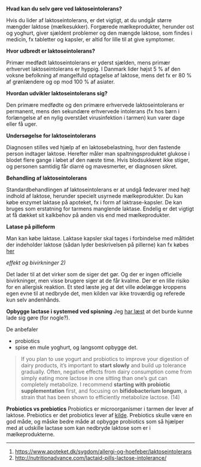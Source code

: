 **Hvad kan du selv gøre ved laktoseintolerans?**

Hvis du lider af laktoseintolerans, er det vigtigt, at du undgår større mængder laktose (mælkesukker).
Forgærede mælkeprodukter, herunder ost og yoghurt, giver sjældent problemer og den mængde laktose, som findes i medicin, fx tabletter og kapsler, er altid for lille til at give symptomer.

**Hvor udbredt er laktoseintolerans?**

Primær medfødt laktoseintolerans er yderst sjælden, mens primær erhvervet laktoseintolerans er hyppig.
I Danmark lider højst 5 % af den voksne befolkning af mangelfuld optagelse af laktose, mens det fx er 80 % af grønlændere og op mod 100 % af asiater.

**Hvordan udvikler laktoseintolerans sig?**

Den primære medfødte og den primære erhvervede laktoseintolerans er permanent, mens den sekundære erhvervede intolerans (fx hos børn i forlængelse af en nylig overstået virusinfektion i tarmen) kun varer dage eller få uger.

**Undersøgelse for laktoseintolerans**

Diagnosen stilles ved hjælp af en laktosebelastning, hvor den fastende person indtager laktose. Herefter måler man spaltningsproduktet glukose i blodet flere gange i løbet af den næste time.
Hvis blodsukkeret ikke stiger, og personen samtidig får diarré og mavesmerter, er diagnosen sikret.

**Behandling af laktoseintolerans**

Standardbehandlingen af laktoseintolerans er at undgå fødevarer med højt indhold af laktose, herunder specielt usyrnede mælkeprodukter.
Du kan købe enzymet laktase på apoteket, fx i form af laktrase-kapsler. De kan bruges som erstatning for tarmens manglende laktase.
Endelig er det vigtigt at få dækket sit kalkbehov på anden vis end med mælkeprodukter.


**Latase på pilleform**

Man kan købe laktase. Laktase kapsler skal tages i forbindelse med måltidet der indeholder laktose (sådan lyder beskrivelsen på pillerne)
kan fx købes [her](https://www.bulkpowders.dk/laktase-tabletter-5000-fcc.html?gclid=Cj0KCQiAnOzSBRDGARIsAL-mUB36YHhozeyJtOg9fmfV71Idv8u5mCGH9zDakbVapA522BTxDpcM2f4aAmf5EALw_wcB)

_effekt og bivirkninger 2)_

Det lader til at det virker som de siger det gør. Og der er ingen officielle bivirkninger, men visse brugere siger at de får kvalme. Der er en lille risiko for en allergisk reaktion. Et sted læste jeg at det ville ødelægge kroppens egen evne til at nedbryde det, men kilden var ikke troværdig og referede kun selv andenhånds.

**Opbygge lactase i systemed ved spisning**
Jeg [har læst](https://chriskresser.com/how-to-cure-lactose-intolerance/) at det burde kunne lade sig gøre (for nogle?).

De anbefaler
* probiotics
* spise en mule yoghurt, og langsomt opbygge det.

> If you plan to use yogurt and probiotics to improve your digestion of dairy products, it’s important to **start slowly** and build up tolerance gradually. Often, negative effects from dairy consumption come from simply eating more lactose in one sitting than one’s gut can completely metabolize. I recommend **starting with probiotic supplementation** first, and focusing on **bifidobacterium longum**, a strain that has been shown to efficiently metabolize lactose. (14)

__Probiotics vs prebiotics__
Probiotics er microorganismer i tarmen der lever af laktose. Prebiotics er det probiotics lever af [kilde](https://www.prebiotin.com/foods-containing-prebiotics/). Prebiotics skulle være en god måde, og måske bedre måde at opbygge probiotics som så hjælper med at udskille lactase som kan nedbryde laktose som er i mælkeprodukterne.

-------

1. https://www.apoteket.dk/sygdom/allergi-og-hoefeber/laktoseintolerans
2. http://nutritionadvance.com/lactaid-pills-lactose-intolerance/
